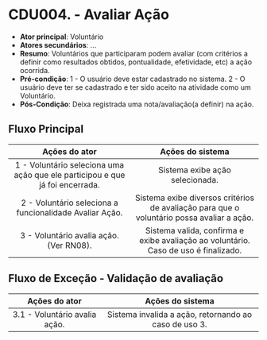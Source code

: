
# CDU004. - Avaliar Ação

- **Ator principal**: Voluntário
- **Atores secundários**: ...
- **Resumo**: Voluntários que participaram podem avaliar (com critérios a definir como resultados obtidos, pontualidade, efetividade, etc) a ação ocorrida.
- **Pré-condição**: 1 - O usuário deve estar cadastrado no sistema. 2 - O usuário deve ter se cadastrado e ter sido aceito na atividade como um Voluntário.
- **Pós-Condição**: Deixa registrada uma nota/avaliação(a definir) na ação.

## Fluxo Principal

| Ações do ator | Ações do sistema |
| :-----------------: | :-----------------: |
| 1 - Voluntário seleciona uma ação que ele participou e que já foi encerrada. | Sistema exibe ação selecionada. |  
| 2 - Voluntário seleciona a funcionalidade Avaliar Ação. | Sistema exibe diversos critérios de avaliação para que o voluntário possa avaliar a ação. |
| 3 - Voluntário avalia ação. (Ver RN08). | Sistema valida, confirma e exibe avaliação ao voluntário. Caso de uso é finalizado.

## Fluxo de Exceção - Validação de avaliação

| Ações do ator | Ações do sistema |
| :-----------------: |:-----------------: |
| 3.1 - Voluntário avalia ação. | Sistema invalida a ação, retornando ao caso de uso 3. |  

